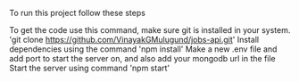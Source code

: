 To run this project follow these steps

To get the code use this command, make sure git is installed in your system. 'git clone https://github.com/VinayakGMulugund/jobs-api.git'
Install dependencies using the command 'npm install'
Make a new .env file and add port to start the server on, and also add your mongodb url in the file
Start the server using command 'npm start'
